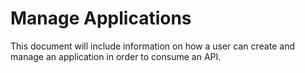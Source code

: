 # Manage Applications

This document will include information on how a user can create and manage an application in order to consume an API.